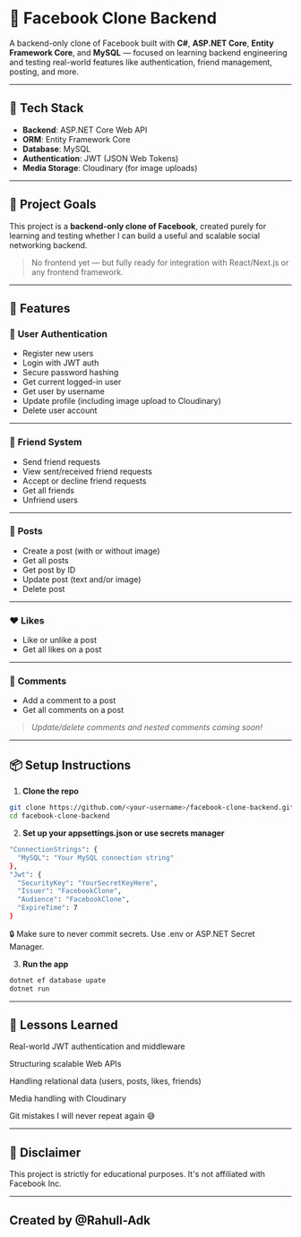 # 📘 Facebook Clone Backend

A backend-only clone of Facebook built with **C#**, **ASP.NET Core**, **Entity Framework Core**, and **MySQL** — focused on learning backend engineering and testing real-world features like authentication, friend management, posting, and more.

---

##  🚀 Tech Stack

- **Backend**: ASP.NET Core Web API
- **ORM**: Entity Framework Core
- **Database**: MySQL
- **Authentication**: JWT (JSON Web Tokens)
- **Media Storage**: Cloudinary (for image uploads)

---

## 🎯 Project Goals

This project is a **backend-only clone of Facebook**, created purely for learning and testing whether I can build a useful and scalable social networking backend.

> No frontend yet — but fully ready for integration with React/Next.js or any frontend framework.

---

## 🔐 Features

### 👤 **User Authentication**
- Register new users
- Login with JWT auth
- Secure password hashing
- Get current logged-in user
- Get user by username
- Update profile (including image upload to Cloudinary)
- Delete user account

---

### 👥 **Friend System**
- Send friend requests
- View sent/received friend requests
- Accept or decline friend requests
- Get all friends
- Unfriend users

---

### 📝 **Posts**
- Create a post (with or without image)
- Get all posts
- Get post by ID
- Update post (text and/or image)
- Delete post

---

### ❤️ **Likes**
- Like or unlike a post
- Get all likes on a post

---

### 💬 **Comments**
- Add a comment to a post
- Get all comments on a post

> _Update/delete comments and nested comments coming soon!_

---

## 📦 Setup Instructions

1. **Clone the repo**

```bash
git clone https://github.com/<your-username>/facebook-clone-backend.git
cd facebook-clone-backend
```

2. **Set up your appsettings.json or use secrets manager**
```bash
"ConnectionStrings": {
  "MySQL": "Your MySQL connection string"
},
"Jwt": {
  "SecurityKey": "YourSecretKeyHere",
  "Issuer": "FacebookClone",
  "Audience": "FacebookClone",
  "ExpireTime": 7
}
```
🔒 Make sure to never commit secrets. Use .env or ASP.NET Secret Manager.

3. **Run the app**
```bash
dotnet ef database upate
dotnet run
```
---

## 🧠 Lessons Learned
Real-world JWT authentication and middleware

Structuring scalable Web APIs

Handling relational data (users, posts, likes, friends)

Media handling with Cloudinary

Git mistakes I will never repeat again 😅

---

## 📌 Disclaimer

This project is strictly for educational purposes. It's not affiliated with Facebook Inc.

---
## Created by @Rahull-Adk
